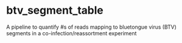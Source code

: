 # btv_segment_table
A pipeline to quantify #s of reads mapping to bluetongue virus (BTV) segments in a co-infection/reassortment experiment
